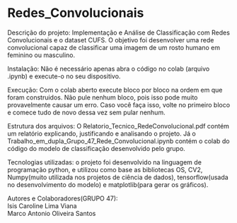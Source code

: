 # Redes_Convolucionais  
Descrição do projeto: Implementação e Análise de Classificação com Redes Convolucionais e o dataset CUFS. O objetivo foi desenvolver uma rede convolucional capaz de classificar uma imagem de um rosto humano em feminino ou masculino.  

Instalação: Não é necessário apenas abra o código no colab (arquivo .ipynb) e execute-o no seu dispositivo.  

Execução: Com o colab aberto execute bloco por bloco na ordem em que foram construidos. Não pule nenhum bloco, pois isso pode muito provavelmente causar um erro. Caso você faça isso, volte no primeiro bloco e comece tudo de novo dessa vez sem pular nenhum.  

Estrutura dos arquivos: O Relatorio_Tecnico_RedeConvolucional.pdf contém um relatório explicando, justificando e analisando o projeto. Já o Trabalho_em_dupla_Grupo_47_Rede_Convolucional.ipynb contém o colab do código do modelo de classificação desenvolvido pelo grupo.  

Tecnologias utilizadas: o projeto foi desenvolvido na linguagem de programação python, e utilizou como base as bibliotecas OS, CV2, Numpy(muito utilizada nos projetos de ciência de dados), tensorflow(usada no desenvolvimento do modelo) e matplotlib(para gerar os gráficos).  

Autores e Colaboradores(GRUPO 47):  
Isis Caroline Lima Viana  
Marco Antonio Oliveira Santos
